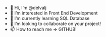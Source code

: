 - 👋 Hi, I’m @delvalj
- 👀 I’m interested in Front End Development
- 🌱 I’m currently learning SQL Database
- 💞️ I’m looking to collaborate on your project!
- 📫 How to reach me => GITHUB!

<!---
delvalj/delvalj is a ✨ special ✨ repository because its `README.md` (this file) appears on your GitHub profile.
You can click the Preview link to take a look at your changes.
--->
